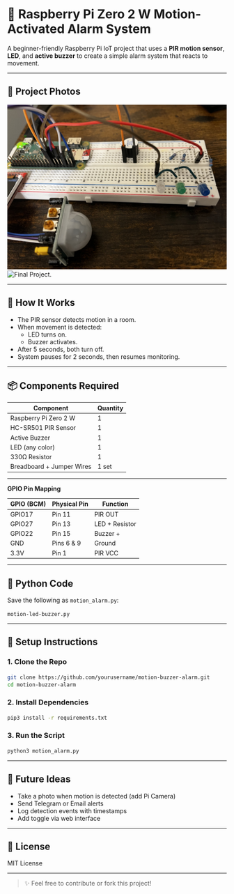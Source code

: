 # 🔔 Raspberry Pi Zero 2 W Motion-Activated Alarm System

A beginner-friendly Raspberry Pi IoT project that uses a **PIR motion sensor**, **LED**, and **active buzzer** to create a simple alarm system that reacts to movement.

---

## 📸 Project Photos

![Breadboard + Pi wiring setup.](images/setup.jpeg)
![Final Project.](images/demo.jpeg)

---

## 🧠 How It Works

- The PIR sensor detects motion in a room.
- When movement is detected:
  - LED turns on.
  - Buzzer activates.
- After 5 seconds, both turn off.
- System pauses for 2 seconds, then resumes monitoring.

---

## 📦 Components Required

| Component             | Quantity |
|-----------------------|----------|
| Raspberry Pi Zero 2 W | 1        |
| HC-SR501 PIR Sensor   | 1        |
| Active Buzzer         | 1        |
| LED (any color)       | 1        |
| 330Ω Resistor         | 1        |
| Breadboard + Jumper Wires | 1 set |

---

**GPIO Pin Mapping**

| GPIO (BCM) | Physical Pin | Function           |
|------------|---------------|--------------------|
| GPIO17     | Pin 11        | PIR OUT            |
| GPIO27     | Pin 13        | LED + Resistor     |
| GPIO22     | Pin 15        | Buzzer +           |
| GND        | Pins 6 & 9    | Ground             |
| 3.3V       | Pin 1         | PIR VCC            |

---

## 🐍 Python Code

Save the following as `motion_alarm.py`:

`motion-led-buzzer.py`

---

## 🧪 Setup Instructions

### 1. Clone the Repo
```bash
git clone https://github.com/yourusername/motion-buzzer-alarm.git
cd motion-buzzer-alarm
```

### 2. Install Dependencies
```bash
pip3 install -r requirements.txt
```

### 3. Run the Script
```bash
python3 motion_alarm.py
```

---

## 🌱 Future Ideas

- Take a photo when motion is detected (add Pi Camera)
- Send Telegram or Email alerts
- Log detection events with timestamps
- Add toggle via web interface

---

## 📜 License

MIT License

---

> ✨ Feel free to contribute or fork this project!
